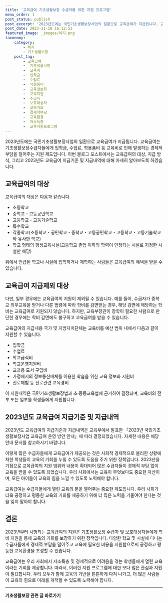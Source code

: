 ```yaml
---
title: '교육급여 기초생활보장 수급자를 위한 지원 프로그램'
menu_order: 1
post_status: publish
post_excerpt: '2023년도에는 국민기초생활보장사업의 일환으로 교육급여가 지급됩니다. 교육급여는 기초생활보장수급자들에게 입학금, 수업료, 학용품비 등 교육비로 인해 발생하는 경제적 부담을 덜어주는 지원 제도입니다. 이번 블로그 포스트에서는 교육급여의 대상, 지급 방식, 그리고 2023년도 교육급여 지급기준 및 지급내역에 대해 자세히 알아보도록 하겠습니다.'
post_date: 2023-11-10 16:12:53
featured_image: _images/복지.png
taxonomy:
    category:
        - 복지
        - 기초생활보장
    post_tag:
        - 교육급여
        -  기초생활보장
        -  교육비
        -  입학금
        -  수업료
        -  학용품비
        -  교육정보화
        -  교육지원
        -  수급자
        -  보호대상자
        -  교육기회
        -  경제적부담
        -  교육환경
        -  저소득층
        -  교육지원프로그램
---
```



2023년도에는 국민기초생활보장사업의 일환으로 교육급여가 지급됩니다. 교육급여는 기초생활보장수급자들에게 입학금, 수업료, 학용품비 등 교육비로 인해 발생하는 경제적 부담을 덜어주는 지원 제도입니다. 이번 블로그 포스트에서는 교육급여의 대상, 지급 방식, 그리고 2023년도 교육급여 지급기준 및 지급내역에 대해 자세히 알아보도록 하겠습니다.

## 교육급여의 대상

교육급여의 대상은 다음과 같습니다.

- 초등학교
- 중학교・고등공민학교
- 고등학교・고등기술학교
- 특수학교
- 각종학교(초등학교・공민학교・중학교・고등공민학교・고등학교・고등기술학교와 유사한 학교)
- 학교 형태의 평생교육시설(고등학교 졸업 이하의 학력이 인정되는 시설로 지정한 시설만 해당)

위에서 언급된 학교나 시설에 입학하거나 재학하는 사람들은 교육급여의 혜택을 받을 수 있습니다.

## 교육급여 지급제외 대상

다만, 일부 경우에는 교육급여의 지원이 제외될 수 있습니다. 예를 들어, 수급자가 중학교 의무교육을 받거나 다른 법령에 따라 학비를 감면받는 경우, 해당 감면에 해당하는 학비는 교육급여로 지원되지 않습니다. 하지만, 교육부장관이 장학이 필요한 사람으로 판단한 경우에는 학비 감면에도 불구하고 교육급여를 받을 수 있습니다. 

교육급여의 지급내용
국가 및 지방자치단체는 교육비를 예산 범위 내에서 다음과 같이 지원할 수 있습니다.
- 입학금
- 수업료
- 학교급식비
- 학교운영지원비
- 교과용 도서 구입비
- 가정에서의 정보통신매체를 이용한 학습을 위한 교육 정보화 지원비
- 진로체험 등 진로관련 교육경비

이 지원내역은 국민기초생활보장법과 초·중등교육법에 근거하여 결정되며, 교육비의 전부 또는 일부를 학생들에게 지원합니다.

## 2023년도 교육급여 지급기준 및 지급내역

2023년도 교육급여의 지급기준과 지급내역은 교육부에서 발표한 「2023년 국민기초생활보장사업 교육급여 운영 방안 안내」에 따라 결정되었습니다. 자세한 내용은 해당 안내 문서를 참고하시기 바랍니다.

이렇게 많은 수급자들에게 교육급여가 제공되는 것은 사회적 경제적으로 불리한 상황에 처한 학생들이 교육의 기회를 누릴 수 있도록 도움을 주기 위한 정책입니다. 2023년을 기점으로 교육급여의 지원 범위와 내용이 확대되어 많은 수급자들이 경제적 부담 없이 교육을 받을 수 있도록 되었습니다. 우리 사회에서는 교육이 무엇보다도 중요한 자산이며, 모든 아이들이 교육의 힘을 느낄 수 있도록 노력해야 합니다.

교육급여는 수급자들에게 열린 교육의 문을 열어주는 중요한 제도입니다. 우리 사회가 더욱 공정하고 평등한 교육의 기회를 제공하기 위해 더 많은 노력을 기울여야 한다는 것을 잊지 말아야 합니다.

## 결론

2023년부터 시행되는 교육급여의 지원은 기초생활보장 수급자 및 보호대상자들에게 학비 지원을 통해 교육의 기회를 보장하기 위한 정책입니다. 다양한 학교 및 시설에 다니는 수급자들에게 경제적 부담을 덜어주고 교육에 필요한 비용을 지원함으로써 공정하고 평등한 교육환경을 조성할 수 있습니다.

교육급여는 우리 사회에서 저소득층 및 경제적으로 어려움을 겪는 학생들에게 열린 교육이라는 기회를 제공합니다. 따라서, 이러한 지원 프로그램에 대한 보다 많은 관심과 지원이 필요합니다. 우리 모두가 함께 교육의 기반을 튼튼하게 다져 나가고, 더 많은 사람들이 교육의 힘으로 미래를 개척할 수 있도록 노력해야 합니다.
<!-- wp:separator -->
<hr class="wp-block-separator has-alpha-channel-opacity"/>
<!-- /wp:separator -->

<!-- wp:group {"backgroundColor":"base","layout":{"type":"constrained"}} -->
<div class="wp-block-group has-base-background-color has-background"><!-- wp:paragraph {"align":"center","fontSize":"medium"} -->
<p class="has-text-align-center has-large-font-size"><strong>기초생활보장 관련 글 바로가기</strong></p>
<!-- /wp:paragraph -->


<!-- wp:latest-posts
{"categories":[{"id":15506,"count":19,"description":"","link":"https://uknowlaw.com/category/%ea%b8%b0%ec%b4%88%ec%83%9d%ed%99%9c%eb%b3%b4%ec%9e%a5/","name":"기초생활보장","slug":"기초생활보장","taxonomy":"category","parent":0,"meta":[],"_links":{"self":[{"href":"https://uknowlaw.com/wp-json/wp/v2/categories/15506"}],"collection":[{"href":"https://uknowlaw.com/wp-json/wp/v2/categories"}],"about":[{"href":"https://uknowlaw.com/wp-json/wp/v2/taxonomies/category"}],"wp:post_type":[{"href":"https://uknowlaw.com/wp-json/wp/v2/posts?categories=15506"}],"curies":[{"name":"wp","href":"https://api.w.org/{rel}","templated":true}]}}],"postsToShow":100,"excerptLength":28,"postLayout":"grid","columns":2,"featuredImageAlign":"left","featuredImageSizeSlug":"large","fontSize":"small"} /--></div>
<!-- /wp:group -->